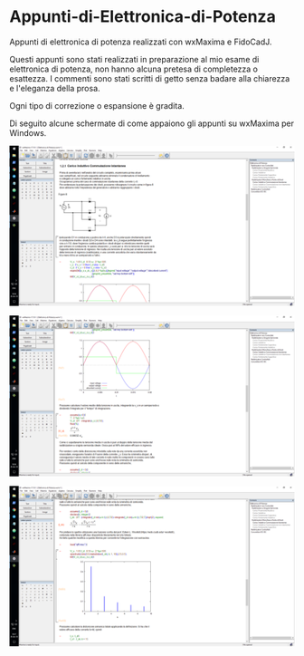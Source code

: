 # Appunti-di-Elettronica-di-Potenza
Appunti di elettronica di potenza realizzati con wxMaxima e FidoCadJ. 

Questi appunti sono stati realizzati in preparazione al mio esame di elettronica di potenza, non hanno alcuna pretesa di completezza o esattezza. I commenti sono stati scritti di getto senza badare alla chiarezza e l'eleganza della prosa. 

Ogni tipo di correzione o espansione è gradita. 

Di seguito alcune schermate di come appaiono gli appunti su wxMaxima per Windows.

![alt text](https://github.com/DanteCpp/Appunti-di-Elettronica-di-Potenza/blob/master/Screenshot1.png?raw=true)


![alt text](https://github.com/DanteCpp/Appunti-di-Elettronica-di-Potenza/blob/master/Screenshot2.png?raw=true)


![alt text](https://github.com/DanteCpp/Appunti-di-Elettronica-di-Potenza/blob/master/Screenshot3.png?raw=true)
